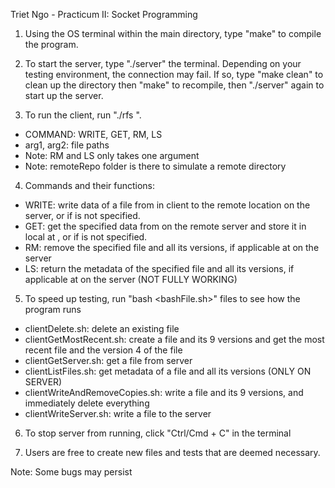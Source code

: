 Triet Ngo - Practicum II: Socket Programming

1. Using the OS terminal within the main directory, type "make" to compile the program.

2. To start the server, type "./server" the terminal. Depending on your testing environment, the connection may fail. If so, type "make clean" to clean up the directory then "make" to recompile, then "./server" again to start up the server.

3. To run the client, run "./rfs <COMMAND> <arg1> <arg2>".
  - COMMAND: WRITE, GET, RM, LS
  - arg1, arg2: file paths
  - Note: RM and LS only takes one argument
  - Note: remoteRepo folder is there to simulate a remote directory

4. Commands and their functions:
  - WRITE: write data of a file from <arg1> in client to the remote location <arg2> on the server, or <arg1> if <arg2> is not specified.
  - GET: get the specified data from <arg1> on the remote server and store it in local at <arg2>, or <arg1> if <arg2> is not specified.
  - RM: remove the specified file and all its versions, if applicable at <arg1> on the server
  - LS: return the metadata of the specified file and all its versions, if applicable at <arg1> on the server (NOT FULLY WORKING)

5. To speed up testing, run "bash <bashFile.sh>" files to see how the program runs
  - clientDelete.sh: delete an existing file
  - clientGetMostRecent.sh: create a file and its 9 versions and get the most recent file and the version 4 of the file
  - clientGetServer.sh: get a file from server
  - clientListFiles.sh: get metadata of a file and all its versions (ONLY ON SERVER)
  - clientWriteAndRemoveCopies.sh: write a file and its 9 versions, and immediately delete everything
  - clientWriteServer.sh: write a file to the server

6. To stop server from running, click "Ctrl/Cmd + C" in the terminal

7. Users are free to create new files and tests that are deemed necessary.

Note: Some bugs may persist